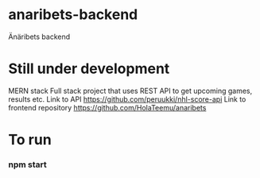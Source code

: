 # anaribets-backend
Änäribets backend

# Still under development

MERN stack Full stack project that uses REST API to get upcoming games, results etc.
Link to API https://github.com/peruukki/nhl-score-api
Link to frontend repository https://github.com/HolaTeemu/anaribets

# To run
### npm start
